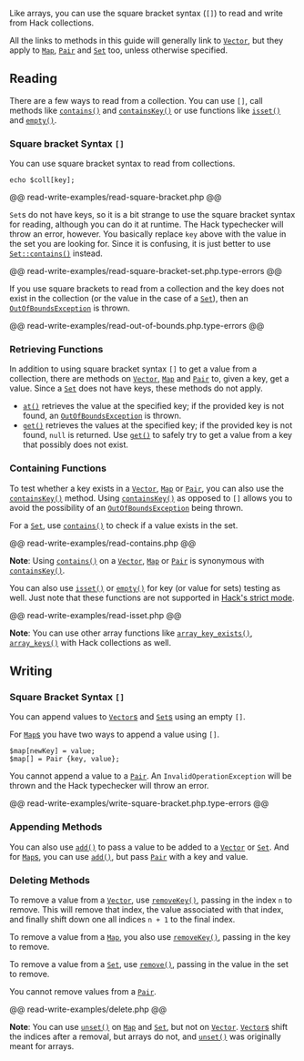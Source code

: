 Like arrays, you can use the square bracket syntax (`[]`) to read and write from Hack collections. 

All the links to methods in this guide will generally link to [`Vector`](/hack/reference/class/Vector/), but they apply to [`Map`](/hack/reference/class/Map/), [`Pair`](/hack/reference/class/Pair/) and [`Set`](/hack/reference/class/Set/) too, unless otherwise specified.

## Reading

There are a few ways to read from a collection. You can use `[]`, call methods like [`contains()`](/hack/reference/class/Set/contains/) and [`containsKey()`](/hack/reference/class/Vector/containsKey/) or use functions like [`isset()`](http://php.net/manual/en/function.isset.php) and [`empty()`](http://php.net/manual/en/function.empty.php).

### Square bracket Syntax  `[]`

You can use square bracket syntax to read from collections.

```
echo $coll[key];
```

@@ read-write-examples/read-square-bracket.php @@

`Set`s do not have keys, so it is a bit strange to use the square bracket syntax for reading, although you can do it at runtime. The Hack typechecker will throw an error, however. You basically replace `key` above with the value in the set you are looking for. Since it is confusing, it is just better to use [`Set::contains()`](/hack/reference/class/Set/contains/) instead.

@@ read-write-examples/read-square-bracket-set.php.type-errors @@

If you use square brackets to read from a collection and the key does not exist in the collection (or the value in the case of a [`Set`](/hack/reference/class/Set/)), then an [`OutOfBoundsException`](http://php.net/manual/en/class.outofboundsexception.php) is thrown.

@@ read-write-examples/read-out-of-bounds.php.type-errors @@

### Retrieving Functions

In addition to using square bracket syntax `[]` to get a value from a collection, there are methods on [`Vector`](/hack/reference/class/Vector/), [`Map`](/hack/reference/class/Map/) and [`Pair`](/hack/reference/class/Pair/) to, given a key, get a value. Since a [`Set`](/hack/reference/class/Set/) does not have keys, these methods do not apply.

- [`at()`](/hack/reference/class/Vector/at/) retrieves the value at the specified key; if the provided key is not found, an [`OutOfBoundsException`](http://php.net/manual/en/class.outofboundsexception.php) is thrown.
- [`get()`](/hack/reference/class/Vector/get/) retrieves the values at the specified key; if the provided key is not found, `null` is returned. Use [`get()`](/hack/reference/class/Vector/get/) to safely try to get a value from a key that possibly does not exist.

### Containing Functions

To test whether a key exists in a [`Vector`](/hack/reference/class/Vector/), [`Map`](/hack/reference/class/Map/) or [`Pair`](/hack/reference/class/Pair/), you can also use the [`containsKey()`](/hack/reference/class/Vector/containsKey/) method. Using [`containsKey()`](/hack/reference/class/Vector/containsKey/) as opposed to `[]` allows you to avoid the possibility of an [`OutOfBoundsException`](http://php.net/manual/en/class.outofboundsexception.php) being thrown.

For a [`Set`](/hack/reference/class/Set/), use [`contains()`](/hack/reference/class/Set/contains/) to check if a value exists in the set.

@@ read-write-examples/read-contains.php @@

**Note**: Using [`contains()`](/hack/reference/class/Vector/contains/) on a [`Vector`](/hack/reference/class/Vector/), [`Map`](/hack/reference/class/Map/) or [`Pair`](/hack/reference/class/Pair/) is synonymous with [`containsKey()`](/hack/reference/class/Vector/containsKey/).

You can also use [`isset()`](http://php.net/manual/en/function.isset.php) or [`empty()`](http://php.net/manual/en/function.empty.php) for key (or value for sets) testing as well. Just note that these functions are not supported in [Hack's strict mode](../typechecker/modes.md).

@@ read-write-examples/read-isset.php @@

**Note**: You can use other array functions like [`array_key_exists()`](http://php.net/manual/en/function.array-key-exists.php), [`array_keys()`](http://php.net/manual/en/function.array-keys.php) with Hack collections as well.

## Writing

### Square Bracket Syntax `[]`

You can append values to [`Vector`s](/hack/reference/class/Vector/) and [`Set`s](/hack/reference/class/Set/) using an empty `[]`. 

For [`Map`s](/hack/reference/class/Map/) you have two ways to append a value using `[]`. 

```
$map[newKey] = value;
$map[] = Pair {key, value};
```

You cannot append a value to a [`Pair`](/hack/reference/class/Pair/). An `InvalidOperationException` will be thrown and the Hack typechecker will throw an error.

@@ read-write-examples/write-square-bracket.php.type-errors @@

### Appending Methods

You can also use [`add()`](/hack/reference/class/Vector/add/) to pass a value to be added to a [`Vector`](/hack/reference/class/Vector/) or [`Set`](/hack/reference/class/Set/). And for [`Map`s](/hack/reference/class/Map/), you can use [`add()`](/hack/reference/class/Map/add/), but pass [`Pair`](/hack/reference/class/Pair/) with a key and value.

### Deleting Methods

To remove a value from a [`Vector`](/hack/reference/class/Vector/), use [`removeKey()`](/hack/reference/class/Vector/removeKey/), passing in the index `n` to remove. This will remove that index, the value associated with that index, and finally shift down one all indices `n + 1` to the final index.

To remove a value from a [`Map`](/hack/reference/class/Map/), you also use [`removeKey()`](/hack/reference/class/Map/removeKey/), passing in the key to remove.

To remove a value from a [`Set`](/hack/reference/class/Set/), use [`remove()`](/hack/reference/class/Set/remove/), passing in the value in the set to remove.

You cannot remove values from a [`Pair`](/hack/reference/class/Pair/).

@@ read-write-examples/delete.php @@

**Note**: You can use [`unset()`](http://php.net/manual/en/function.unset.php) on [`Map`](/hack/reference/class/Map/) and [`Set`](/hack/reference/class/Set/), but not on [`Vector`](/hack/reference/class/Vector/). [`Vector`s](/hack/reference/class/Vector/) shift the indices after a removal, but arrays do not, and [`unset()`](http://php.net/manual/en/function.unset.php) was originally meant for arrays.
